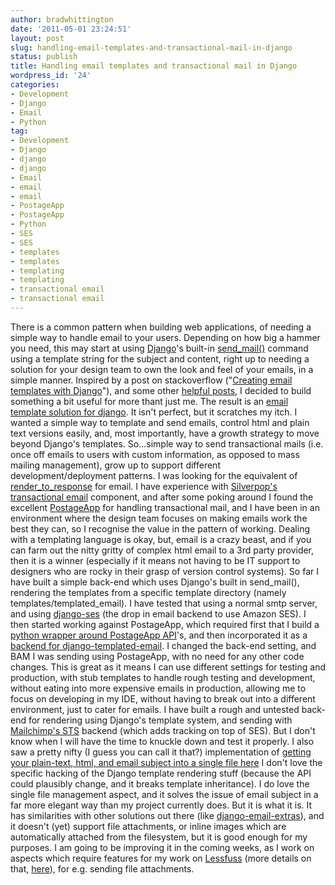 ```yaml
---
author: bradwhittington
date: '2011-05-01 23:24:51'
layout: post
slug: handling-email-templates-and-transactional-mail-in-django
status: publish
title: Handling email templates and transactional mail in Django
wordpress_id: '24'
categories:
- Development
- Django
- Email
- Python
tag:
- Development
- Django
- django
- django
- Email
- email
- email
- PostageApp
- PostageApp
- Python
- SES
- SES
- templates
- templates
- templating
- templating
- transactional email
- transactional email
---
```


There is a common pattern when building web applications, of
needing a simple way to handle email to your users. Depending on
how big a hammer you need, this may start at using
[Django](http://djangoproject.com/)'s built-in
[send\_mail()](http://docs.djangoproject.com/en/dev/topics/email/#send-mail)
command using a template string for the subject and content, right
up to needing a solution for your design team to own the look and
feel of your emails, in a simple manner. Inspired by a post on
stackoverflow
("[Creating email templates with Django](http://stackoverflow.com/questions/2809547/creating-email-templates-with-django)"),
and some other
[helpful posts](http://www.rossp.org/blog/2006/jul/11/sending-e-mails-templates/),
I decided to build something a bit useful for more thant just me.
The result is an
[email template solution for django](https://github.com/bradwhittington/django-templated-email).
It isn't perfect, but it scratches my itch. I wanted a simple way
to template and send emails, control html and plain text versions
easily, and, most importantly, have a growth strategy to move
beyond Django's templates. So...simple way to send transactional
mails (i.e. once off emails to users with custom information, as
opposed to mass mailing management), grow up to support different
development/deployment patterns. I was looking for the equivalent
of
[render\_to\_response](http://docs.djangoproject.com/en/dev/topics/http/shortcuts/#render-to-response)
for email. I have experience with
[Silverpop's transactional email](http://www.silverpop.com/)
component, and after some poking around I found the excellent
[PostageApp](http://postageapp.com/) for handling transactional
mail, and I have been in an environment where the design team
focuses on making emails work the best they can, so I recognise the
value in the pattern of working. Dealing with a templating language
is okay, but, email is a crazy beast, and if you can farm out the
nitty gritty of complex html email to a 3rd party provider, then it
is a winner (especially if it means not having to be IT support to
designers who are rocky in their grasp of version control systems).
So far I have built a simple back-end which uses Django's built in
send\_mail(), rendering the templates from a specific template
directory (namely templates/templated\_email). I have tested that
using a normal smtp server, and using
[django-ses](https://github.com/hmarr/django-ses) (the drop in
email backend to use Amazon SES). I then started working against
PostageApp, which required first that I build a
[python wrapper around PostageApp API](https://github.com/bradwhittington/python-postageapp)'s,
and then incorporated it as a
[backend for django-templated-email](https://github.com/bradwhittington/django-templated-email/blob/master/templated_email/backends/postageapp_backend.py).
I changed the back-end setting, and BAM I was sending using
PostageApp, with no need for any other code changes. This is great
as it means I can use different settings for testing and
production, with stub templates to handle rough testing and
development, without eating into more expensive emails in
production, allowing me to focus on developing in my IDE, without
having to break out into a different environment, just to cater for
emails. I have built a rough and untested back-end for rendering
using Django's template system, and sending with
[Mailchimp's STS](http://apidocs.mailchimp.com/sts/1.0/) backend
(which adds tracking on top of SES). But I don't know when I will
have the time to knuckle down and test it properly. I also saw a
pretty nifty (I guess you can call it that?) implementation of
[getting your plain-text, html, and email subject into a single file here](http://stackoverflow.com/questions/2051526/email-templating-in-django)
I don't love the specific hacking of the Django template rendering
stuff (because the API could plausibly change, and it breaks
template inheritance). I do love the single file management aspect,
and it solves the issue of email subject in a far more elegant way
than my project currently does. But it is what it is. It has
similarities with other solutions out there (like
[django-email-extras](http://code.google.com/p/django-email-extras/)),
and it doesn't (yet) support file attachments, or inline images
which are automatically attached from the filesystem, but it is
good enough for my purposes. I am going to be improving it in the
coming weeks, as I work on aspects which require features for my
work on
[Lessfuss](http://lessfuss.co.za "A personal assistant service for South Africa")
(more details on that,
[here](http://blog.lessfuss.co.za/tagged/getting_started)), for
e.g. sending file attachments.


